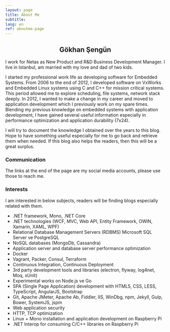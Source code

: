 ```yaml
---
layout: page
title: About Me
subtitle:
lang: en
ref: aboutme-page 
---
```


<center><h2>Gökhan Şengün</h2></center>

I work for Netas as New Product and R&D Business Development Manager. I live in Istanbul, am married with my love and dad of two kids. 

I started my professional work life as developing software for Embedded Systems. From 2006 to the end of 2012, I developed software on VxWorks and Embedded Linux systems using C and C++ for mission critical systems. This period allowed me to explore scheduling, file systems, network stack deeply. In 2012, I wanted to make a change in my career and moved to application development which I previously work on my spare times. Blending my previous knowledge on embedded systems with application development, I have gained several useful information especially in performance optimization and application durability (7x24).

I will try to document the knowledge I obtained over the years to this blog. Hope to have something useful especially for me to go back and retrieve them when needed. If this blog also helps the readers, then this will be a great surplus. 

### Communication

The links at the end of the page are my social media accounts, please use those to reach me.

### Interests

I am interested in below subjects, readers will be finding blogs especially related with them.

- .NET framework, Mono, .NET Core
- .NET technologies (WCF, MVC, Web API, Entity Framework, OWIN, Xamarin, XAML, WPF)
- Relational Database Management Servers (RDBMS) Microsoft SQL Server ve PostgreSQL 
- NoSQL databases (MongoDb, Cassandra)
- Application server and database server performance optimization
- Docker
- Vagrant, Packer, Consul, Terraform
- Continuous Integration, Continuous Deployment
- 3rd party development tools and libraries (electron, flyway, log4net, Moq, xUnit)
- Experimental works on Node.js ve Go 
- SPA (Single Page Application) development with HTML5, CSS, LESS, TypeScript, AngularJS, Bootstrap 
- Git, Apache JMeter, Apache Ab, Fiddler, IIS, WinDbg, npm, Jekyll, Gulp, Bower, SystemJS, jspm 
- Web application security
- HTTP, TCP optimization
- Linux + Mono installation and application development on Raspberry Pi
- .NET Interop for consuming C/C++ libraries on Raspberry Pi 

